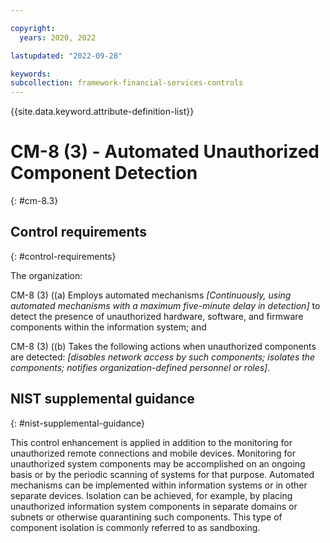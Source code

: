 ```yaml
---

copyright:
  years: 2020, 2022

lastupdated: "2022-09-28"

keywords: 
subcollection: framework-financial-services-controls
---
```


{{site.data.keyword.attribute-definition-list}}

         
# CM-8 (3) - Automated Unauthorized Component Detection
{: #cm-8.3}

## Control requirements
{: #control-requirements}

The organization:

CM-8 (3) ((a) Employs automated mechanisms _[Continuously, using automated mechanisms with a maximum five-minute delay in detection]_ to detect the presence of unauthorized hardware, software, and firmware components within the information system; and

CM-8 (3) ((b) Takes the following actions when unauthorized components are detected: _[disables network access by such components; isolates the components; notifies organization-defined personnel or roles]_.

## NIST supplemental guidance
{: #nist-supplemental-guidance}

This control enhancement is applied in addition to the monitoring for unauthorized remote connections and mobile devices. Monitoring for unauthorized system components may be accomplished on an ongoing basis or by the periodic scanning of systems for that purpose. Automated mechanisms can be implemented within information systems or in other separate devices. Isolation can be achieved, for example, by placing unauthorized information system components in separate domains or subnets or otherwise quarantining such components. This type of component isolation is commonly referred to as sandboxing.



